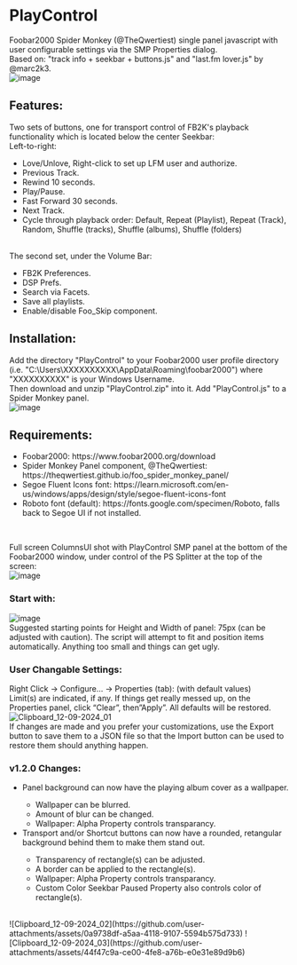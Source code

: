 # PlayControl
Foobar2000 Spider Monkey (@TheQwertiest) single panel javascript with user configurable settings via the SMP Properties dialog.<br>
Based on: "track info + seekbar + buttons.js" and "last.fm lover.js" by @marc2k3.<br>
![image](https://github.com/user-attachments/assets/c18354e5-f536-4dd1-b365-21649329dc37)
<br>
## Features:
Two sets of buttons, one for transport control of FB2K's playback functionality which is located below the center Seekbar:<br>
Left-to-right:<br>
<ul>
  <li>Love/Unlove, Right-click to set up LFM user and authorize.</li>
  <li>Previous Track.</li>
  <li>Rewind 10 seconds.</li>
  <li>Play/Pause.</li>
  <li>Fast Forward 30 seconds.</li>
  <li>Next Track.</li>
  <li>Cycle through playback order: Default, Repeat (Playlist), Repeat (Track), Random, Shuffle (tracks), Shuffle (albums), Shuffle (folders)</li>
</ul>
<br>
The second set, under the Volume Bar:<br>
<ul>
  <li>FB2K Preferences.</li>
  <li>DSP Prefs.</li>
  <li>Search via Facets.</li>
  <li>Save all playlists.</li>
  <li>Enable/disable Foo_Skip component.</li>
</ul>

## Installation:
Add the directory "PlayControl" to your Foobar2000 user profile directory (i.e. "C:\Users\XXXXXXXXXX\AppData\Roaming\foobar2000\") where "XXXXXXXXXX" is your Windows Username.<br>
Then download and unzip "PlayControl.zip" into it.  Add "PlayControl.js" to a Spider Monkey panel.<br>
![image](https://github.com/user-attachments/assets/d7e99f1d-f1e4-465b-911f-c756b5cdf659)

## Requirements:
<ul>
  <li>Foobar2000: https://www.foobar2000.org/download</li>
  <li>Spider Monkey Panel component, @TheQwertiest: https://theqwertiest.github.io/foo_spider_monkey_panel/</li>
  <li>Segoe Fluent Icons font: https://learn.microsoft.com/en-us/windows/apps/design/style/segoe-fluent-icons-font</li>
  <li>Roboto font (default): https://fonts.google.com/specimen/Roboto, falls back to Segoe UI if not installed.</li>
</ul>
<br>

Full screen ColumnsUI shot with PlayControl SMP panel at the bottom of the Foobar2000 window, under control of the PS Splitter at the top of the screen:<br>
![image](https://github.com/user-attachments/assets/10a6f8f9-49f6-4e5a-a8e4-9c853f5ec1a5)
<br>

### Start with:<br>
![image](https://github.com/user-attachments/assets/83984343-a16c-41f1-9116-d6baf71fb2bf)
<br>
Suggested starting points for Height and Width of panel: 75px (can be adjusted with caution).  The script will attempt to fit and position items automatically.  Anything too small and things can get ugly.<br>

### User Changable Settings:
Right Click -> Configure... -> Properties (tab): (with default values)<br>
Limit(s) are indicated, if any. If things get really messed up, on the Properties panel, click “Clear”, then”Apply”. All defaults will be restored.<br>
![Clipboard_12-09-2024_01](https://github.com/user-attachments/assets/50f41795-8418-407b-b229-bce2eea7df8e)
<br>
If changes are made and you prefer your customizations, use the Export button to save them to a JSON file so that the Import button can be used to restore them should anything happen.<br>

### v1.2.0 Changes:
<ul>
  <li>Panel background can now have the playing album cover as a wallpaper. </li>
    <ul>
      <li>Wallpaper can be blurred. </li>
      <li>Amount of blur can be changed. </li>
      <li>Wallpaper: Alpha Property controls transparancy.</li>
    </ul>
  <li>Transport and/or Shortcut buttons can now have a rounded, retangular background behind them to make them stand out. </li>
    <ul>
      <li>Transparency of rectangle(s) can be adjusted. </li>
      <li>A border can be applied to the rectangle(s). </li>
      <li>Wallpaper: Alpha Property controls transparancy.</li>
      <li>Custom Color Seekbar Paused Property also controls color of rectangle(s).</li>
    </ul>
</ul>
<br>
![Clipboard_12-09-2024_02](https://github.com/user-attachments/assets/0a9738df-a5aa-4118-9107-5594b575d733)
![Clipboard_12-09-2024_03](https://github.com/user-attachments/assets/44f47c9a-ce00-4fe8-a76b-e0e31e89d9b6)
<br>
